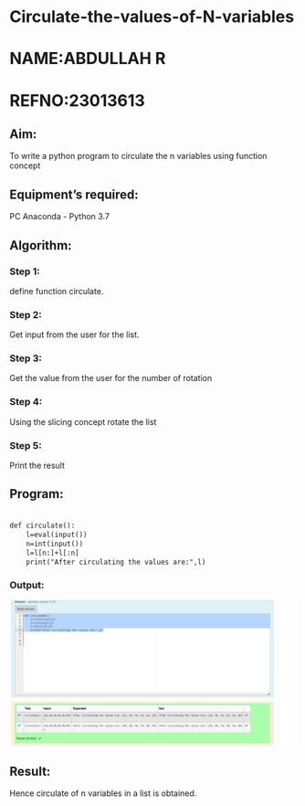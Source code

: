 # Circulate-the-values-of-N-variables

# NAME:ABDULLAH R
# REFNO:23013613
## Aim:
To write a python program to circulate the n variables using function concept
## Equipment’s required:
PC
Anaconda - Python 3.7
## Algorithm: 
### Step 1: 
define function circulate.

### Step 2:
Get input from the user for the list.
### Step 3: 
Get the value from the user for the number of rotation
### Step 4: 
Using the slicing concept rotate the list
### Step 5:
Print  the result
## Program:
``````

def circulate():
    l=eval(input())
    n=int(input())
    l=l[n:]+l[:n]
    print("After circulating the values are:",l)
``````


### Output:
![Alt text](<Screenshot 2023-11-24 053943.png>)


## Result:
Hence circulate of n variables in a list is obtained.



